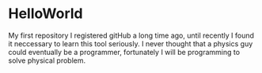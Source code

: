# HelloWorld
My first repository
I registered gitHub a long time ago, until recently I found it neccessary to learn this tool seriously. 
I never thought that a physics guy could eventually be a programmer, fortunately I will be programming to solve physical problem.


